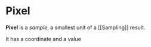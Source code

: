 # Pixel

**Pixel** is a *sample*, a smallest unit of a [[Sampling]] result. 

It has a coordinate and a value
